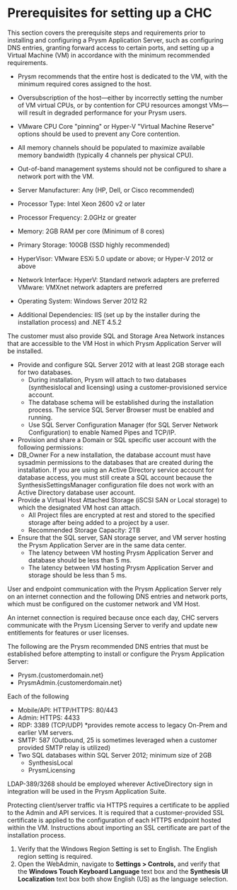 ﻿---
sidebar_position: 1
---

# **Prerequisites for setting up a CHC**
This section covers the prerequisite steps and requirements prior to installing and configuring a Prysm Application Server, such as configuring DNS entries, granting forward access to certain ports, and setting up a Virtual Machine (VM) in accordance with the minimum recommended requirements.

- Prysm recommends that the entire host is dedicated to the VM, with the minimum required cores assigned to the host. 
- Oversubscription of the host—either by incorrectly setting the number of VM virtual CPUs, or by contention for CPU resources amongst VMs—will result in degraded performance for your Prysm users.
- VMware CPU Core "pinning" or Hyper-V "Virtual Machine Reserve" options should be used to prevent any Core contention. 
- All memory channels should be populated to maximize available memory bandwidth (typically 4 channels per physical CPU).
- Out-of-band management systems should not be configured to share a network port with the VM.



- Server Manufacturer: Any (HP, Dell, or Cisco recommended) 
- Processor Type: Intel Xeon 2600 v2 or later
- Processor Frequency: 2.0GHz or greater
- Memory: 2GB RAM per core (Minimum of 8 cores)
- Primary Storage: 100GB (SSD highly recommended)
- HyperVisor: VMware ESXi 5.0 update or above; or Hyper-V 2012 or above
- Network Interface: 
  HyperV: Standard network adapters are preferred 
  VMware: VMXnet network adapters are preferred
- Operating System: Windows Server 2012 R2
- Additional Dependencies: IIS (set up by the installer during the installation process) and .NET 4.5.2



The customer must also provide SQL and Storage Area Network instances that are accessible to the VM Host in which Prysm Application Server will be installed.

- Provide and configure SQL Server 2012 with at least 2GB storage each for two databases.
  - During installation, Prysm will attach to two databases (synthesislocal and licensing) using a customer-provisioned service account.
  - The database schema will be established during the installation process. The service SQL Server Browser must be enabled and running.
  - Use SQL Server Configuration Manager (for SQL Server Network Configuration) to enable Named Pipes and TCP/IP.
- Provision and share a Domain or SQL specific user account with the following permissions: 
- DB\_Owner
  For a new installation, the database account must have sysadmin permissions to the databases that are created during the installation.
  If you are using an Active Directory service account for database access, you must still create a SQL account because the SynthesisSettingsManager configuration file does not work with an Active Directory database user account.
- Provide a Virtual Host Attached Storage (iSCSI SAN or Local storage) to which the designated VM host can attach.
  - All Project files are encrypted at rest and stored to the specified storage after being added to a project by a user.
  - Recommended Storage Capacity: 2TB
- Ensure that the SQL server, SAN storage server, and VM server hosting the Prysm Application Server are in the same data center.
  - The latency between VM hosting Prysm Application Server and database should be less than 5 ms.
  - The latency between VM hosting Prysm Application Server and storage should be less than 5 ms.



User and endpoint communication with the Prysm Application Server rely on an internet connection and the following DNS entries and network ports, which must be configured on the customer network and VM Host.

An internet connection is required because once each day, CHC servers communicate with the Prysm Licensing Server to verify and update new entitlements for features or user licenses.

The following are the Prysm recommended DNS entries that must be established before attempting to install or configure the Prysm Application Server:

- Prysm.{customerdomain.net}
- PrysmAdmin.{customerdomain.net}

Each of the following

- Mobile/API: HTTP/HTTPS: 80/443
- Admin: HTTPS: 4433
- RDP: 3389 (TCP/UDP) \*provides remote access to legacy On-Prem and earlier VM servers.
- SMTP: 587 (Outbound, 25 is sometimes leveraged when a customer provided SMTP relay is utilized)
- Two SQL databases within SQL Server 2012; minimum size of 2GB
  - SynthesisLocal
  - PrysmLicensing

LDAP-389/3268 should be employed wherever ActiveDirectory sign in integration will be used in the Prysm Application Suite.



Protecting client/server traffic via HTTPS requires a certificate to be applied to the Admin and API services. It is required that a customer-provided SSL certificate is applied to the configuration of each HTTPS endpoint hosted within the VM. Instructions about importing an SSL certificate are part of the installation process.



1. Verify that the Windows Region Setting is set to English. The English region setting is required.
1. Open the WebAdmin, navigate to **Settings > Controls,** and verify that the **Windows Touch Keyboard Language** text box and the **Synthesis UI Localization** text box both show English (US) as the language selection.


